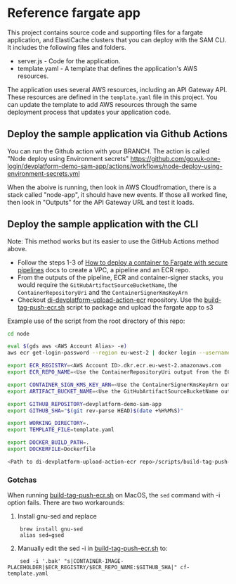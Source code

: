 # Reference fargate app

This project contains source code and supporting files for a fargate application, and ElastiCache clusters that you can deploy with the SAM CLI. It includes the following files and folders.

- server.js - Code for the application.
- template.yaml - A template that defines the application's AWS resources.

The application uses several AWS resources, including an API Gateway API. These resources are defined in the `template.yaml` file in this project.
You can update the template to add AWS resources through the same deployment process that updates your application code.

## Deploy the sample application via Github Actions

You can run the Github action with your BRANCH. The action is called "Node deploy using Environment secrets"
https://github.com/govuk-one-login/devplatform-demo-sam-app/actions/workflows/node-deploy-using-environment-secrets.yml

When the aboive is running, then look in AWS Cloudfromation, there is a stack called "node-app", it should have new events.
If those all worked fine, then look in "Outputs" for the API Gateway URL and test it loads.


## Deploy the sample application with the CLI

Note: This method works but its easier to use the GitHub Actions method above.

- Follow the steps 1-3 of [How to deploy a container to Fargate with secure pipelines][1] docs to create a VPC, a pipeline and an ECR repo.
- From the outputs of the pipeline, ECR and container-signer stacks, you would require the `GitHubArtifactSourceBucketName`, the `ContainerRepositoryUri` and the `ContainerSignerKmsKeyArn`
- Checkout [di-devplatform-upload-action-ecr][2] repository. Use the [build-tag-push-ecr.sh][3] script to package and upload the fargate app to s3

Example use of the script from the root directory of this repo:

```bash
cd node

eval $(gds aws <AWS Account Alias> -e)
aws ecr get-login-password --region eu-west-2 | docker login --username AWS --password-stdin <AWS Account ID>.dkr.ecr.eu-west-2.amazonaws.com

export ECR_REGISTRY=<AWS Account ID>.dkr.ecr.eu-west-2.amazonaws.com
export ECR_REPO_NAME=<Use the ContainerRepositoryUri output from the ECR stack>

export CONTAINER_SIGN_KMS_KEY_ARN=<Use the ContainerSignerKmsKeyArn output from the container-signer stack>
export ARTIFACT_BUCKET_NAME=<Use the GitHubArtifactSourceBucketName output from the pipeline stack>

export GITHUB_REPOSITORY=devplatform-demo-sam-app
export GITHUB_SHA="$(git rev-parse HEAD)$(date +%H%M%S)"

export WORKING_DIRECTORY=.
export TEMPLATE_FILE=template.yaml

export DOCKER_BUILD_PATH=.
export DOCKERFILE=Dockerfile

<Path to di-devplatform-upload-action-ecr repo>/scripts/build-tag-push-ecr.sh
```

### Gotchas

When running [build-tag-push-ecr.sh][3] on MacOS, the `sed` command with -i option fails. There are two workarounds:

1. Install gnu-sed and replace
```
    brew install gnu-sed
    alias sed=gsed
```
2. Manually edit the sed -i in [build-tag-push-ecr.sh][3] to:
```
    sed -i '.bak' "s|CONTAINER-IMAGE-PLACEHOLDER|$ECR_REGISTRY/$ECR_REPO_NAME:$GITHUB_SHA|" cf-template.yaml
```

[1]: https://govukverify.atlassian.net/wiki/spaces/PLAT/pages/3107258369/How+to+deploy+a+container+to+Fargate+with+secure+pipelines
[2]: https://github.com/alphagov/di-devplatform-upload-action-ecr
[3]: https://github.com/alphagov/di-devplatform-upload-action-ecr/blob/main/scripts/build-tag-push-ecr.sh
